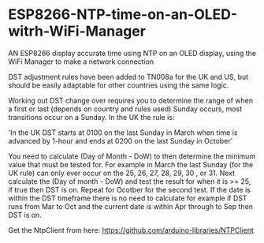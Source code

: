 # ESP8266-NTP-time-on-an-OLED-witrh-WiFi-Manager
AN ESP8266 display accurate time using NTP on an OLED display, using the WiFi Manager to make a network connection

DST adjustment rules have been added to TN008a for the UK and US, but should be easily adaptable for other countries using the same logic.

Working out DST change over requires you to determine the range of when a first or last (depends on country and rules used) Sunday occurs, most transitions occur on a Sunday. In the UK the rule is:

'In the UK DST starts at 0100 on the last Sunday in March when time is advanced by 1-hour and ends at 0200 on the last Sunday in October'

You need to calculate (Day of Month - DoW) to then determine the minimum value that must be tested for. For example in March the last Sunday (for the UK rule) can only ever occur on the 25, 26, 27, 28, 29, 30 , or 31. Next calculate the (Day of month - DoW) and test the result for when it is >= 25, if true then DST is on. Repeat for Ocotber for the second test. If the date is within the DST timeframe there is no need to calculate for example if DST runs from Mar to Oct and the current date is within Apr through to Sep then DST is on.

Get the NtpClient from here: https://github.com/arduino-libraries/NTPClient


